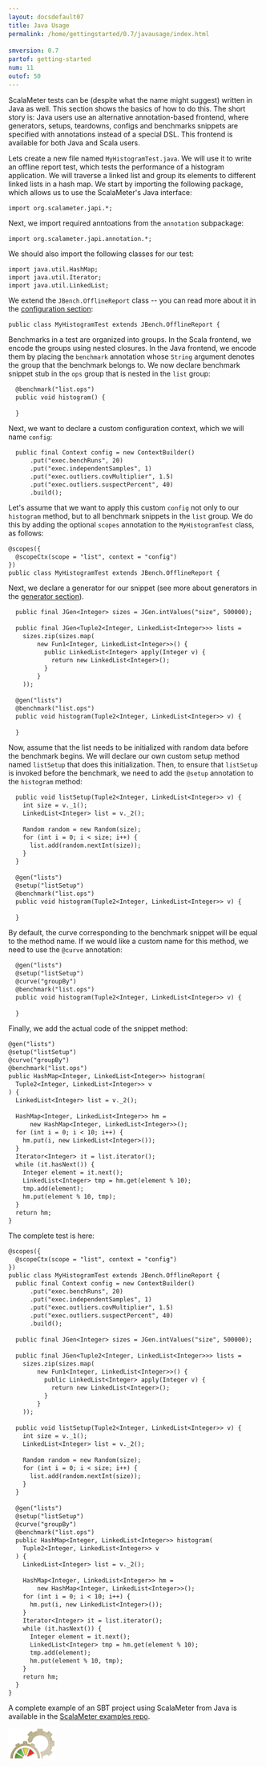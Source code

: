 ```yaml
---
layout: docsdefault07
title: Java Usage
permalink: /home/gettingstarted/0.7/javausage/index.html

smversion: 0.7
partof: getting-started
num: 11
outof: 50
---
```


ScalaMeter tests can be (despite what the name might suggest) written in Java as well.
This section shows the basics of how to do this.
The short story is: Java users use an alternative annotation-based frontend,
where generators, setups, teardowns, configs and benchmarks snippets are specified
with annotations instead of a special DSL.
This frontend is available for both Java and Scala users.

Lets create a new file named `MyHistogramTest.java`.
We will use it to write an offline report test,
which tests the performance of a histogram application.
We will traverse a linked list and
group its elements to different linked lists in a hash map.
We start by importing the following package,
which allows us to use the ScalaMeter's Java interface:

    import org.scalameter.japi.*;
    
Next, we import required anntoations from the `annotation` subpackage:

    import org.scalameter.japi.annotation.*;

We should also import the following classes for our test:

    import java.util.HashMap;
    import java.util.Iterator;
    import java.util.LinkedList;

We extend the `JBench.OfflineReport` class --
you can read more about it in the
[configuration section](/home/gettingstarted/0.7/configuration/index.html):

    public class MyHistogramTest extends JBench.OfflineReport {

Benchmarks in a test are organized into groups.
In the Scala frontend, we encode the groups using nested closures.
In the Java frontend, we encode them by placing the `benchmark` annotation 
whose `String` argument denotes the group that the benchmark belongs to.
We now declare benchmark snippet stub in the `ops` group that is nested
in the `list` group:

      @benchmark("list.ops")
      public void histogram() {
      
      }
      
Next, we want to declare a custom configuration context, which we will name `config`:

      public final Context config = new ContextBuilder()
          .put("exec.benchRuns", 20)
          .put("exec.independentSamples", 1)
          .put("exec.outliers.covMultiplier", 1.5)
          .put("exec.outliers.suspectPercent", 40)
          .build();
          
Let's assume that we want to apply this custom `config` not only to our
`histogram` method, but to all benchmark snippets in the `list` group.
We do this by adding the optional `scopes` annotation to the `MyHistogramTest` class,
as follows:
    
    @scopes({
      @scopeCtx(scope = "list", context = "config")
    })
    public class MyHistogramTest extends JBench.OfflineReport {

Next, we declare a generator for our snippet
(see more about generators in the
[generator section](/home/gettingstarted/0.7/generators/index.html)).

      public final JGen<Integer> sizes = JGen.intValues("size", 500000);
    
      public final JGen<Tuple2<Integer, LinkedList<Integer>>> lists = 
        sizes.zip(sizes.map(
            new Fun1<Integer, LinkedList<Integer>>() {
              public LinkedList<Integer> apply(Integer v) {
                return new LinkedList<Integer>();
              }
            }
        ));
      
      @gen("lists")
      @benchmark("list.ops")
      public void histogram(Tuple2<Integer, LinkedList<Integer>> v) {
        
      }

Now, assume that the list needs to be initialized with random data before the
benchmark begins.
We will declare our own custom setup method named `listSetup`
that does this initialization.
Then, to ensure that `listSetup` is invoked before the benchmark,
we need to add the `@setup` annotation to the `histogram` method:

      public void listSetup(Tuple2<Integer, LinkedList<Integer>> v) {
        int size = v._1();
        LinkedList<Integer> list = v._2();
    
        Random random = new Random(size);
        for (int i = 0; i < size; i++) {
          list.add(random.nextInt(size));
        }
      }
      
      @gen("lists")
      @setup("listSetup")
      @benchmark("list.ops")
      public void histogram(Tuple2<Integer, LinkedList<Integer>> v) {
        
      }
      
By default, the curve corresponding to the benchmark snippet
will be equal to the method name.
If we would like a custom name for this method, we need to use the `@curve` annotation:

      @gen("lists")
      @setup("listSetup")
      @curve("groupBy")
      @benchmark("list.ops")
      public void histogram(Tuple2<Integer, LinkedList<Integer>> v) {
        
      }

Finally, we add the actual code of the snippet method:

    @gen("lists")
    @setup("listSetup")
    @curve("groupBy")
    @benchmark("list.ops")
    public HashMap<Integer, LinkedList<Integer>> histogram(
      Tuple2<Integer, LinkedList<Integer>> v
    ) {
      LinkedList<Integer> list = v._2();
  
      HashMap<Integer, LinkedList<Integer>> hm =
          new HashMap<Integer, LinkedList<Integer>>();
      for (int i = 0; i < 10; i++) {
        hm.put(i, new LinkedList<Integer>());
      }
      Iterator<Integer> it = list.iterator();
      while (it.hasNext()) {
        Integer element = it.next();
        LinkedList<Integer> tmp = hm.get(element % 10);
        tmp.add(element);
        hm.put(element % 10, tmp);
      }
      return hm;
    }

The complete test is here:
  
    @scopes({
      @scopeCtx(scope = "list", context = "config")
    })
    public class MyHistogramTest extends JBench.OfflineReport {
      public final Context config = new ContextBuilder()
          .put("exec.benchRuns", 20)
          .put("exec.independentSamples", 1)
          .put("exec.outliers.covMultiplier", 1.5)
          .put("exec.outliers.suspectPercent", 40)
          .build();
    
      public final JGen<Integer> sizes = JGen.intValues("size", 500000);
    
      public final JGen<Tuple2<Integer, LinkedList<Integer>>> lists = 
        sizes.zip(sizes.map(
            new Fun1<Integer, LinkedList<Integer>>() {
              public LinkedList<Integer> apply(Integer v) {
                return new LinkedList<Integer>();
              }
            }
        ));
    
      public void listSetup(Tuple2<Integer, LinkedList<Integer>> v) {
        int size = v._1();
        LinkedList<Integer> list = v._2();
    
        Random random = new Random(size);
        for (int i = 0; i < size; i++) {
          list.add(random.nextInt(size));
        }
      }
    
      @gen("lists")
      @setup("listSetup")
      @curve("groupBy")
      @benchmark("list.ops")
      public HashMap<Integer, LinkedList<Integer>> histogram(
        Tuple2<Integer, LinkedList<Integer>> v
      ) {
        LinkedList<Integer> list = v._2();
    
        HashMap<Integer, LinkedList<Integer>> hm =
            new HashMap<Integer, LinkedList<Integer>>();
        for (int i = 0; i < 10; i++) {
          hm.put(i, new LinkedList<Integer>());
        }
        Iterator<Integer> it = list.iterator();
        while (it.hasNext()) {
          Integer element = it.next();
          LinkedList<Integer> tmp = hm.get(element % 10);
          tmp.add(element);
          hm.put(element % 10, tmp);
        }
        return hm;
      }
    }

A complete example of an SBT project using ScalaMeter from Java is available in the
[ScalaMeter examples repo](https://github.com/scalameter/scalameter-examples/blob/master/jbench/src/bench/java/org/scalameter/examples/ListBenchmark.java).

<div class="imagenoframe">
  <img src="/resources/images/logo-yellow-small.png"></img>
</div>
